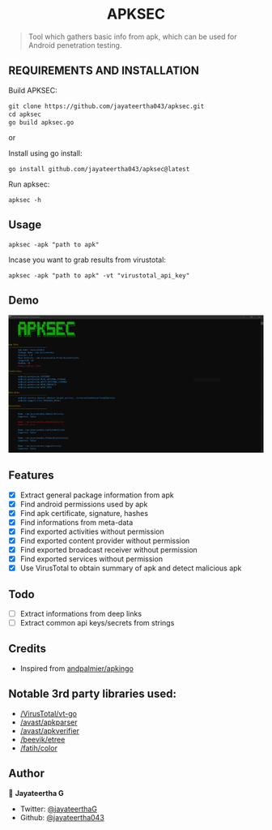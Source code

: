 <h1 align="center">APKSEC</h1>

> Tool which gathers basic info from apk, which can be used for Android penetration testing.


## REQUIREMENTS AND INSTALLATION

Build APKSEC:
```
git clone https://github.com/jayateertha043/apksec.git
cd apksec
go build apksec.go
```

or

Install using go install:

```
go install github.com/jayateertha043/apksec@latest
```

Run apksec:

```
apksec -h
```


## Usage

```
apksec -apk "path to apk"
```

Incase you want to grab results from virustotal:

```
apksec -apk "path to apk" -vt "virustotal_api_key"
```


## Demo

<img src="apksec.gif"/>

## Features

- [x] Extract general package information from apk
- [x] Find android permissions used by apk
- [x] Find apk certificate, signature, hashes 
- [x] Find informations from meta-data
- [x] Find exported activities without permission
- [x] Find exported content provider without permission
- [x] Find exported broadcast receiver without permission
- [x] Find exported services without permission
- [x] Use VirusTotal to obtain summary of apk and detect malicious apk

## Todo
- [ ] Extract informations from deep links 
- [ ] Extract common api keys/secrets from strings 

## Credits

- Inspired from [andpalmier/apkingo](https://github.com/andpalmier/apkingo)

## Notable 3rd party libraries used:

- [/VirusTotal/vt-go](https://github.com/VirusTotal/vt-go)
- [/avast/apkparser](https://github.com/avast/apkparser)
- [/avast/apkverifier](https://github.com/avast/apkverifier)
- [/beevik/etree](https://github.com/beevik/etree)
- [/fatih/color](https://github.com/fatih/color)

## Author

👤 **Jayateertha G**

* Twitter: [@jayateerthaG](https://twitter.com/jayateerthaG)
* Github: [@jayateertha043](https://github.com/jayateertha043)
